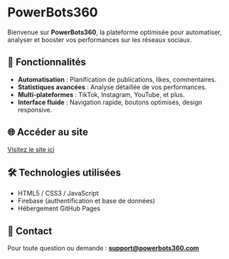 # PowerBots360

Bienvenue sur **PowerBots360**, la plateforme optimisée pour automatiser, analyser et booster vos performances sur les réseaux sociaux.

## 🚀 Fonctionnalités
- **Automatisation** : Planification de publications, likes, commentaires.
- **Statistiques avancées** : Analyse détaillée de vos performances.
- **Multi-plateformes** : TikTok, Instagram, YouTube, et plus.
- **Interface fluide** : Navigation rapide, boutons optimisés, design responsive.

## 🌐 Accéder au site
[Visitez le site ici](https://powerbots360.com)

## 🛠️ Technologies utilisées
- HTML5 / CSS3 / JavaScript
- Firebase (authentification et base de données)
- Hébergement GitHub Pages

## 📩 Contact
Pour toute question ou demande : **support@powerbots360.com**
